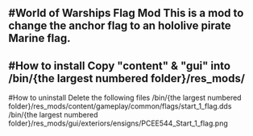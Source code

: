 #World of Warships Flag Mod
This is a mod to change the anchor flag to an hololive pirate Marine flag.
---
#How to install 
Copy "content" & "gui" into /bin/{the largest numbered folder}/res_mods/
---
#How to uninstall
Delete the following files
/bin/{the largest numbered folder}/res_mods/content/gameplay/common/flags/start_1_flag.dds
/bin/{the largest numbered folder}/res_mods/gui/exteriors/ensigns/PCEE544_Start_1_flag.png